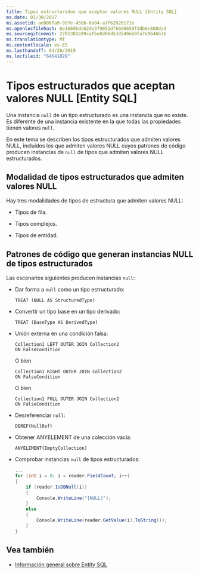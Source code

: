 ```yaml
---
title: Tipos estructurados que aceptan valores NULL [Entity SQL]
ms.date: 03/30/2017
ms.assetid: ae006fa9-997e-45bb-8a04-a7f62026171e
ms.openlocfilehash: 6e1669bdc62de379051df60d6650fddb0c808da4
ms.sourcegitcommit: 2701302a99cafbe0d86d53d540eb0fa7e9b46b36
ms.translationtype: MT
ms.contentlocale: es-ES
ms.lasthandoff: 04/28/2019
ms.locfileid: "64641829"
---
```

# <a name="nullable-structured-types-entity-sql"></a>Tipos estructurados que aceptan valores NULL [Entity SQL]
Una instancia `null` de un tipo estructurado es una instancia que no existe. Es diferente de una instancia existente en la que todas las propiedades tienen valores `null`.  
  
 En este tema se describen los tipos estructurados que admiten valores NULL, incluidos los que admiten valores NULL cuyos patrones de código producen instancias de `null` de tipos que admiten valores NULL estructurados.  
  
## <a name="kinds-of-nullable-structured-types"></a>Modalidad de tipos estructurados que admiten valores NULL  
 Hay tres modalidades de tipos de estructura que admiten valores NULL:  
  
- Tipos de fila.  
  
- Tipos complejos.  
  
- Tipos de entidad.  
  
## <a name="code-patterns-that-produce-null-instances-of-structured-types"></a>Patrones de código que generan instancias NULL de tipos estructurados  
 Las escenarios siguientes producen instancias `null`:  
  
- Dar forma a `null` como un tipo estructurado:  
  
    ```  
    TREAT (NULL AS StructuredType)  
    ```  
  
- Convertir un tipo base en un tipo derivado:  
  
    ```  
    TREAT (BaseType AS DerivedType)  
    ```  
  
- Unión externa en una condición falsa:  
  
    ```  
    Collection1 LEFT OUTER JOIN Collection2  
    ON FalseCondition  
    ```  
  
     O bien  
  
    ```  
    Collection1 RIGHT OUTER JOIN Collection2  
    ON FalseCondition  
    ```  
  
     O bien  
  
    ```  
    Collection1 FULL OUTER JOIN Collection2  
    ON FalseCondition  
    ```  
  
- Desreferenciar `null`:  
  
    ```  
    DEREF(NullRef)  
    ```  
  
- Obtener ANYELEMENT de una colección vacía:  
  
    ```  
    ANYELEMENT(EmptyCollection)  
    ```  
  
- Comprobar instancias `null` de tipos estructurados:  
  
    ```csharp  
    ...  
    for (int i = 0; i < reader.FieldCount; i++)  
    {  
        if (reader.IsDBNull(i))  
        {  
            Console.WriteLine("[NULL]");  
        }  
        else  
        {  
            Console.WriteLine(reader.GetValue(i).ToString());  
        }  
    }  
    ```  
  
## <a name="see-also"></a>Vea también

- [Información general sobre Entity SQL](../../../../../../docs/framework/data/adonet/ef/language-reference/entity-sql-overview.md)
